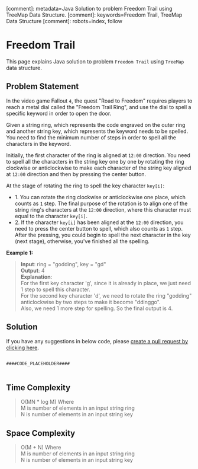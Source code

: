 [comment]: metadata=Java Solution to problem Freedom Trail using TreeMap Data Structure.
[comment]: keywords=Freedom Trail, TreeMap Data Structure
[comment]: robots=index, follow


<h1>Freedom Trail</h1>
<p>
This page explains Java solution to problem <code class="inline">Freedom Trail</code> using <code class="inline">TreeMap</code> data structure.
</p>


<h2 class="heading">Problem Statement</h2>
<p>
In the video game Fallout <code class="inline">4</code>, the quest "Road to Freedom" requires players to reach a metal dial called the "Freedom Trail Ring", and use the dial to spell a specific keyword in order to open the door.
</p>
<p>
Given a string ring, which represents the code engraved on the outer ring and another string key, which represents the keyword needs to be spelled. You need to find the minimum number of steps in order to spell all the characters in the keyword.
</p>
<p>
Initially, the first character of the ring is aligned at <code class="inline">12:00</code> direction. You need to spell all the characters in the string key one by one by rotating the ring clockwise or anticlockwise to make each character of the string key aligned at <code class="inline">12:00</code> direction and then by pressing the center button.
</p>
<p>
At the stage of rotating the ring to spell the key character <code class="inline">key[i]</code>:
</p>
<ul>
<li>1. You can rotate the ring clockwise or anticlockwise one place, which counts as <code class="inline">1</code> step. The final purpose of the rotation is to align one of the string ring's characters at the <code class="inline">12:00</code> direction, where this character must equal to the character <code class="inline">key[i]</code>.</li>
<li>2. If the character <code class="inline">key[i]</code> has been aligned at the <code class="inline">12:00</code> direction, you need to press the center button to spell, which also counts as <code class="inline">1</code> step. After the pressing, you could begin to spell the next character in the key (next stage), otherwise, you've finished all the spelling.</li>
</ul>


<b>Example 1:</b>
<blockquote>
<p>
<b>Input</b>: ring = "godding", key = "gd"<br/>
<b>Output</b>: 4<br/>
<b>Explanation</b>: <br/>
For the first key character 'g', since it is already in place, we just need 1 step to spell this character. <br />
For the second key character 'd', we need to rotate the ring "godding" anticlockwise by two steps to make it become "ddinggo". <br />
Also, we need 1 more step for spelling. So the final output is 4.
</p>
</blockquote>


<h2 class="heading">Solution</h2>
If you have any suggestions in below code, please <a href="####LINK_PLACEHOLDER####" target="_blank" rel="noopener noreferrer" class="absolute">create a pull request by clicking here</a>.
<pre>
<code class="language-java">
####CODE_PLACEHOLDER####
</code>
</pre>


<h2 class="heading">Time Complexity</h2>
<blockquote>
<p>
O(MN * log M) Where <br />
M is number of elements in an input string ring <br /> 
N is number of elements in an input string key <br />
</p>
</blockquote>


<h2 class="heading">Space Complexity</h2>
<blockquote>
<p>
O(M + N) Where <br />
M is number of elements in an input string ring <br /> 
N is number of elements in an input string key <br />
</p>
</blockquote>